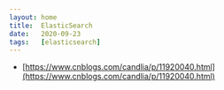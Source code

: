 ```yaml
---
layout: home
title:  ElasticSearch
date:   2020-09-23
tags:   [elasticsearch]
---
```


* [https://www.cnblogs.com/candlia/p/11920040.html](https://www.cnblogs.com/candlia/p/11920040.html)


